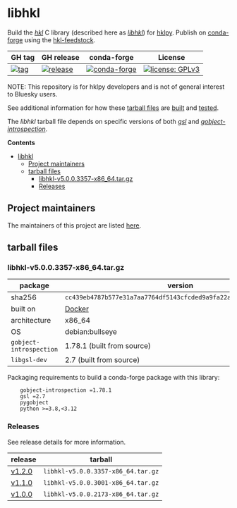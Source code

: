 # libhkl

Build the [*hkl*](https://repo.or.cz/hkl.git) C library (described here as
[*libhkl*](https://people.debian.org/~picca/hkl/hkl.html#)) for
[hklpy](https://github.com/bluesky/hklpy). Publish on
[conda-forge](https://anaconda.org/conda-forge/hkl) using the
[hkl-feedstock](https://github.com/conda-forge/hkl-feedstock).

GH tag | GH release | conda-forge | License
--- | --- | --- | ---
[![tag](https://img.shields.io/github/tag/bluesky/libhkl.svg)](https://github.com/bluesky/libhkl/tags) | [![release](https://img.shields.io/github/release/bluesky/libhkl.svg)](https://github.com/bluesky/libhkl/releases) | [![conda-forge](https://img.shields.io/conda/vn/conda-forge/hkl)](https://anaconda.org/conda-forge/hkl) | [![license: GPLv3](https://img.shields.io/badge/license-GPLv3-brightgreen)](/COPYING)

NOTE: This repository is for hklpy developers and is not of general interest to
Bluesky users.

See additional information for how these [tarball
files](https://en.wikipedia.org/wiki/Tar_(computing)) are
[built](./builder/README.md) and [tested](./tests/README.md).

The *libhkl* tarball file depends on specific versions of both
[*gsl*](https://www.gnu.org/software/gsl/) and
[*gobject-introspection*](https://gi.readthedocs.io/en/latest/).

**Contents**

- [libhkl](#libhkl)
  - [Project maintainers](#project-maintainers)
  - [tarball files](#tarball-files)
    - [libhkl-v5.0.0.3357-x86\_64.tar.gz](#libhkl-v5003357-x86_64targz)
    - [Releases](#releases)

## Project maintainers

The maintainers of this project are listed [here](./MAINTAINERS.md).

## tarball files

### libhkl-v5.0.0.3357-x86_64.tar.gz

package | version
--- | ---
sha256 | `cc439eb4787b577e31a7aa7764df5143cfcded9a9fa22ac7fef7974049f1d727`
built on | [Docker](https://github.com/bluesky/libhkl/tree/main/builder)
architecture | x86_64
OS | debian:bullseye
`gobject-introspection` | 1.78.1 (built from source)
`libgsl-dev` | 2.7 (built from source)

Packaging requirements to build a conda-forge package with this library:

```text
    gobject-introspection =1.78.1
    gsl =2.7
    pygobject
    python >=3.8,<3.12
```

### Releases

See release details for more information.

release | tarball
--- | ---
[v1.2.0](https://github.com/bluesky/libhkl/releases/tag/v1.2.0) | `libhkl-v5.0.0.3357-x86_64.tar.gz`
[v1.1.0](https://github.com/bluesky/libhkl/releases/tag/v1.1.0) | `libhkl-v5.0.0.3001-x86_64.tar.gz`
[v1.0.0](https://github.com/bluesky/libhkl/releases/tag/v1.0.0) | `libhkl-v5.0.0.2173-x86_64.tar.gz`
